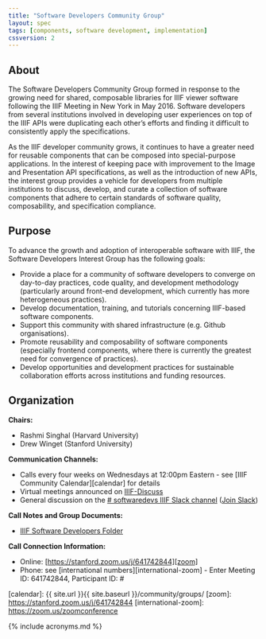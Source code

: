 ```yaml
---
title: "Software Developers Community Group"
layout: spec
tags: [components, software development, implementation]
cssversion: 2
---
```

## About

The Software Developers Community Group formed in response to the growing need for shared, composable libraries for IIIF viewer software following the IIIF Meeting in New York in May 2016. Software developers from several institutions involved in developing user experiences on top of the IIIF APIs were duplicating each other’s efforts and finding it difficult to consistently apply the specifications.

As the IIIF developer community grows, it continues to have a greater need for reusable components that can be composed into special-purpose applications. In the interest of keeping pace with improvement to the Image and Presentation API specifications, as well as the introduction of new APIs, the interest group provides a vehicle for developers from multiple institutions to discuss, develop, and curate a collection of software components that adhere to certain standards of software quality, composability, and specification compliance.

## Purpose
To advance the growth and adoption of interoperable software with IIIF, the Software Developers Interest Group has the following goals:

* Provide a place for a community of software developers to converge on day-to-day practices, code quality, and development methodology (particularly around front-end development, which currently has more heterogeneous practices).
* Develop documentation, training, and tutorials concerning IIIF-based software components.
* Support this community with shared infrastructure (e.g. Github organisations).
* Promote reusability and composability of software components (especially frontend components, where there is currently the greatest need for convergence of practices).
* Develop opportunities and development practices for sustainable collaboration efforts across institutions and funding resources.

## Organization

**Chairs:**

  * Rashmi Singhal (Harvard University)
  * Drew Winget (Stanford University)

**Communication Channels:**

  * Calls every four weeks on Wednesdays at 12:00pm Eastern - see [IIIF Community Calendar][calendar] for details
  * Virtual meetings announced on [IIIF-Discuss][iiif-discuss]
  * General discussion on the [# softwaredevs IIIF Slack channel][devs-slack] ([Join Slack][join-slack])

**Call Notes and Group Documents:**

  * [IIIF Software Developers Folder][devs-folder]

**Call Connection Information:**

  * Online: [https://stanford.zoom.us/j/641742844][zoom]
  * Phone: see [international numbers][international-zoom] - Enter Meeting ID: 641742844, Participant ID: #


[iiif-discuss]: https://groups.google.com/forum/#!forum/iiif-discuss
[devs-slack]: https://iiif.slack.com/messages/softwaredevs/details/
[join-slack]: http://bit.ly/iiif-slack
[devs-folder]: https://drive.google.com/drive/folders/0B8WLA_XCC1koZUF6TEFmQW5Vc0E?usp=sharing
[calendar]: {{ site.url }}{{ site.baseurl }}/community/groups/
[zoom]: https://stanford.zoom.us/j/641742844
[international-zoom]: https://zoom.us/zoomconference


{% include acronyms.md %}
